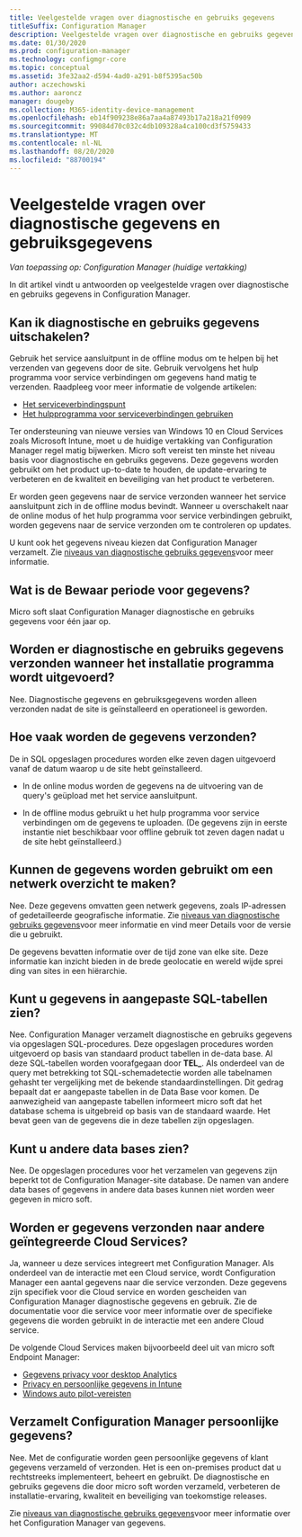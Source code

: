 ```yaml
---
title: Veelgestelde vragen over diagnostische en gebruiks gegevens
titleSuffix: Configuration Manager
description: Veelgestelde vragen over diagnostische en gebruiks gegevens voor Configuration Manager
ms.date: 01/30/2020
ms.prod: configuration-manager
ms.technology: configmgr-core
ms.topic: conceptual
ms.assetid: 3fe32aa2-d594-4ad0-a291-b8f5395ac50b
author: aczechowski
ms.author: aaroncz
manager: dougeby
ms.collection: M365-identity-device-management
ms.openlocfilehash: eb14f909238e86a7aa4a87493b17a218a21f0909
ms.sourcegitcommit: 99084d70c032c4db109328a4ca100cd3f5759433
ms.translationtype: MT
ms.contentlocale: nl-NL
ms.lasthandoff: 08/20/2020
ms.locfileid: "88700194"
---
```

# <a name="frequently-asked-questions-about-diagnostics-and-usage-data"></a>Veelgestelde vragen over diagnostische gegevens en gebruiksgegevens

*Van toepassing op: Configuration Manager (huidige vertakking)*

In dit artikel vindt u antwoorden op veelgestelde vragen over diagnostische en gebruiks gegevens in Configuration Manager.

## <a name="can-i-turn-off-diagnostic-and-usage-data"></a><a name="bkmk_off"></a> Kan ik diagnostische en gebruiks gegevens uitschakelen?

Gebruik het service aansluitpunt in de offline modus om te helpen bij het verzenden van gegevens door de site. Gebruik vervolgens het hulp programma voor service verbindingen om gegevens hand matig te verzenden. Raadpleeg voor meer informatie de volgende artikelen:

- [Het serviceverbindingspunt](../../servers/deploy/configure/about-the-service-connection-point.md)
- [Het hulpprogramma voor serviceverbindingen gebruiken](../../servers/manage/use-the-service-connection-tool.md)

Ter ondersteuning van nieuwe versies van Windows 10 en Cloud Services zoals Microsoft Intune, moet u de huidige vertakking van Configuration Manager regel matig bijwerken. Micro soft vereist ten minste het niveau basis voor diagnostische en gebruiks gegevens. Deze gegevens worden gebruikt om het product up-to-date te houden, de update-ervaring te verbeteren en de kwaliteit en beveiliging van het product te verbeteren.

Er worden geen gegevens naar de service verzonden wanneer het service aansluitpunt zich in de offline modus bevindt. Wanneer u overschakelt naar de online modus of het hulp programma voor service verbindingen gebruikt, worden gegevens naar de service verzonden om te controleren op updates.

U kunt ook het gegevens niveau kiezen dat Configuration Manager verzamelt. Zie [niveaus van diagnostische gebruiks gegevens](levels-overview.md)voor meer informatie.

## <a name="what-is-the-data-retention-period"></a><a name="bkmk_retention"></a> Wat is de Bewaar periode voor gegevens?

Micro soft slaat Configuration Manager diagnostische en gebruiks gegevens voor één jaar op.

## <a name="is-diagnostics-and-usage-data-sent-when-setup-runs"></a><a name="bkmk_update"></a> Worden er diagnostische en gebruiks gegevens verzonden wanneer het installatie programma wordt uitgevoerd?

Nee. Diagnostische gegevens en gebruiksgegevens worden alleen verzonden nadat de site is geïnstalleerd en operationeel is geworden.

## <a name="how-frequently-is-the-data-sent"></a><a name="bkmk_frequency"></a> Hoe vaak worden de gegevens verzonden?

De in SQL opgeslagen procedures worden elke zeven dagen uitgevoerd vanaf de datum waarop u de site hebt geïnstalleerd.

- In de online modus worden de gegevens na de uitvoering van de query's geüpload met het service aansluitpunt.

- In de offline modus gebruikt u het hulp programma voor service verbindingen om de gegevens te uploaden. (De gegevens zijn in eerste instantie niet beschikbaar voor offline gebruik tot zeven dagen nadat u de site hebt geïnstalleerd.)  

## <a name="can-the-data-be-used-to-form-a-network-map"></a><a name="bkmk_network"></a> Kunnen de gegevens worden gebruikt om een netwerk overzicht te maken?

Nee. Deze gegevens omvatten geen netwerk gegevens, zoals IP-adressen of gedetailleerde geografische informatie. Zie [niveaus van diagnostische gebruiks gegevens](levels-overview.md#bkmk_versions)voor meer informatie en vind meer Details voor de versie die u gebruikt.

De gegevens bevatten informatie over de tijd zone van elke site. Deze informatie kan inzicht bieden in de brede geolocatie en wereld wijde sprei ding van sites in een hiërarchie.

## <a name="can-you-see-data-in-custom-sql-tables"></a><a name="bkmk_tables"></a> Kunt u gegevens in aangepaste SQL-tabellen zien?

Nee. Configuration Manager verzamelt diagnostische en gebruiks gegevens via opgeslagen SQL-procedures. Deze opgeslagen procedures worden uitgevoerd op basis van standaard product tabellen in de-data base. Al deze SQL-tabellen worden voorafgegaan door **TEL_**. Als onderdeel van de query met betrekking tot SQL-schemadetectie worden alle tabelnamen gehasht ter vergelijking met de bekende standaardinstellingen. Dit gedrag bepaalt dat er aangepaste tabellen in de Data Base voor komen. De aanwezigheid van aangepaste tabellen informeert micro soft dat het database schema is uitgebreid op basis van de standaard waarde. Het bevat geen van de gegevens die in deze tabellen zijn opgeslagen.

## <a name="can-you-see-other-databases"></a><a name="bkmk_databases"></a> Kunt u andere data bases zien?

Nee. De opgeslagen procedures voor het verzamelen van gegevens zijn beperkt tot de Configuration Manager-site database. De namen van andere data bases of gegevens in andere data bases kunnen niet worden weer gegeven in micro soft.

## <a name="is-any-data-sent-to-other-integrated-cloud-services"></a><a name="bkmk_cloud"></a> Worden er gegevens verzonden naar andere geïntegreerde Cloud Services?

Ja, wanneer u deze services integreert met Configuration Manager. Als onderdeel van de interactie met een Cloud service, wordt Configuration Manager een aantal gegevens naar die service verzonden. Deze gegevens zijn specifiek voor die Cloud service en worden gescheiden van Configuration Manager diagnostische gegevens en gebruik. Zie de documentatie voor die service voor meer informatie over de specifieke gegevens die worden gebruikt in de interactie met een andere Cloud service.

De volgende Cloud Services maken bijvoorbeeld deel uit van micro soft Endpoint Manager:

- [Gegevens privacy voor desktop Analytics](../../../desktop-analytics/privacy.md)
- [Privacy en persoonlijke gegevens in Intune](/intune/protect/privacy-personal-data)
- [Windows auto pilot-vereisten](/windows/deployment/windows-autopilot/windows-autopilot-requirements)

## <a name="does-configuration-manager-collect-any-personal-data"></a><a name="bkmk_personal"></a> Verzamelt Configuration Manager persoonlijke gegevens?

Nee. Met de configuratie worden geen persoonlijke gegevens of klant gegevens verzameld of verzonden. Het is een on-premises product dat u rechtstreeks implementeert, beheert en gebruikt. De diagnostische en gebruiks gegevens die door micro soft worden verzameld, verbeteren de installatie-ervaring, kwaliteit en beveiliging van toekomstige releases.

Zie [niveaus van diagnostische gebruiks gegevens](levels-overview.md)voor meer informatie over het Configuration Manager van gegevens.